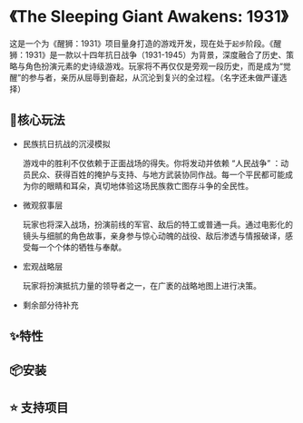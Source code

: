 # 《The Sleeping Giant Awakens: 1931》
这是一个为《醒狮：1931》项目量身打造的游戏开发，现在处于`起步`阶段。《醒狮：1931》是一款以十四年抗日战争（1931-1945）为背景，深度融合了历史、策略与角色扮演元素的史诗级游戏。玩家将不再仅仅是旁观一段历史，而是成为“觉醒”的参与者，亲历从屈辱到奋起，从沉沦到复兴的全过程。（名字还未做严谨选择）
## 📢核心玩法
- 民族抗日抗战的沉浸模拟

  游戏中的胜利不仅依赖于正面战场的得失。你将发动并依赖 “人民战争” ：动员民众、获得百姓的掩护与支持、与地方武装协同作战。每一个平民都可能成为你的眼睛和耳朵，真切地体验这场民族救亡图存斗争的全民性。
- 微观叙事层

  玩家也将深入战场，扮演前线的军官、敌后的特工或普通一兵。通过电影化的镜头与细腻的角色故事，亲身参与惊心动魄的战役、敌后渗透与情报破译，感受每一个个体的牺牲与奉献。
- 宏观战略层

  玩家将扮演抵抗力量的领导者之一，在广袤的战略地图上进行决策。
- 剩余部分待补充
## ✨特性
## 📦️安装
## ⭐ 支持项目
